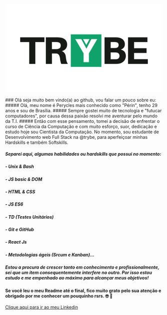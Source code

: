 <p align="center">
<img src="https://github.com/PeryclesReis/PeryclesReis/blob/master/trybeFig.png" width="500px">
</p>



<p>
### Olá seja muito bem vindo(a) ao github, vou falar um pouco sobre eu:
##### Olá, meu nome é Perycles mais conhecido como "Périn", tenho 29 anos e sou de Brasília.
##### Sempre gostei muito de tecnologia e "futucar computadores", por causa dessa paixão resolvi me aventurar pelo mundo da T.I.
##### Então com esse pensamento, tomei a decisão de enfrentar o curso de Ciência da Computação e com muito esforço, suor, dedicação e estudo hoje sou Cientista da Computação. No momento, sou estudante de Desenvolvimento web Full Stack na @trybe, para aperfeiçoar minhas Hardskills e também Softskills.

##### Separei aqui, algumas habilidades ou hardskills que possui no momento:
##### - Unix & Bash
##### - JS basic & DOM
##### - HTML & CSS
##### - JS ES6
##### - TD (Testes Unitários)
##### - Git e GitHub
##### - React Js
##### - Metodologias ágeis (Srcum e Kanban)...

##### Estou a procura de crescer tanto em conhecimento e profissionalmente, sei que um item consequentemente interfere no outro. Por isso estou estudo e me empenhado ao máximo para alcançar meus objetivos!
#### Se você leu o meu Readme até o final, fico muito grato pelo sua atenção e obrigado por me conhecer um pouquinho rsrs. 🤓 🚀
</p>

<a href="https://www.linkedin.com/in/perycles-floriano/" > Clique aqui para ir ao meu Linkedin </a>

